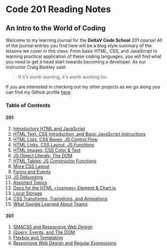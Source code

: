 # Code 201 Reading Notes

## An Intro to the World of Coding

Welcome to my learning journal for the **DeltaV Code School** 201 course!  All of the journal entries you find here will be a blog style summary of the lessons we cover in this class.  From basic HTML, CSS, and JavaScript to learning practical application of these coding languages, you will find what you need to get a head start towards becoming a developer.  As our instructor Craig Barkley said:

 > If it's worth wanting, it's worth working for.

If you are interested in checking out my other projects as we go along you can find my Github profile [here](https://github.com/cnickels21).

### Table of Contents

#### 201

1. [Introductory HTML and JavaScript](class-01.md)
2. [HTML Text, CSS Introduction, and Basic JavaScript Instructions](class-02.md)
3. [HTML Lists, CSS Boxes, JS Control Flow](class-03.md)
4. [HTML Links, CSS Layout, JS Functions](class-04.md)
5. [HTML Images; CSS Color & Text](class-05.md)
6. [JS Object Literals; The DOM](class-06.md)
7. [HTML Tables; JS Constructor Functions](class-07.md)
8. [More CSS Layout](class-08.md)
9. [Forms and Events](class-09.md)
10. [JS Debugging](class-10.md)
11. [Assorted Topics](class-11.md)
12. [Docs for the HTML <\canvas> Element & Chart.js](class-12.md)
13. [Local Storage](class-13.md)
14. [CSS Transforms, Transitions, and Animations](class-14.md)
15. [What Google Learned About Teams](class-15.md)

#### 301

1. [SMACSS and Responsive Web Design](class301-01.md)
2. [jQuery, Events, and The DOM](class301-02.md)
3. [Flexbox and Templating](class301-03.md)
4. [Responsive Web Design and Regular Expressions](class301-04.md)
